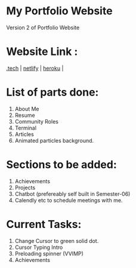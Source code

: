 # My Portfolio Website
Version 2 of Portfolio Website

# Website Link :
[.tech](https://vineethm.tech) |
[netlify](https://vineethm.netlify.app) |
[heroku](https://vineethm.herokuapp.com) |

# List of parts done:
1) About Me
2) Resume 
3) Community Roles
4) Terminal 
5) Articles 
6) Animated particles background.

# Sections to be added:
1) Achievements
2) Projects 
3) Chatbot (prefereably self built in Semester-06)
4) Calendly etc to schedule meetings with me.

# Current Tasks:
1) Change Cursor to green solid dot.
2) Cursor Typing Intro
3) Preloading spinner (VVIMP)
4) Achievements 
